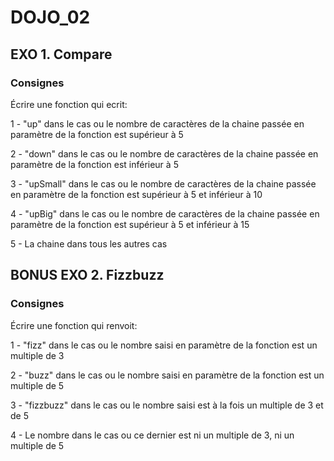 # DOJO_02 

## EXO 1. Compare

### Consignes

Écrire une fonction qui ecrit:

1 - "up" dans le cas ou le nombre de caractères de la chaine  passée en paramètre de la fonction est supérieur à 5<br>

2 - "down" dans le cas ou le nombre de caractères de la chaine passée en paramètre de la fonction est inférieur à 5<br>

3 - "upSmall" dans le cas ou le nombre de caractères de la chaine passée en paramètre de la fonction est supérieur à 5 et inférieur à 10<br>

4 - "upBig" dans le cas ou le nombre de caractères de la chaine passée en paramètre de la fonction est supérieur à 5 et inférieur à 15<br>

5 - La chaine dans tous les autres cas

## BONUS EXO 2. Fizzbuzz

### Consignes

Écrire une fonction qui renvoit:

1 - "fizz" dans le cas ou le nombre saisi en paramètre de la fonction est un multiple de 3<br>

2 - "buzz" dans le cas ou le nombre saisi en paramètre de la fonction est un multiple de 5<br>

3 - "fizzbuzz" dans le cas ou le nombre saisi est à la fois un multiple de 3 et de 5<br>
	
4 - Le nombre dans le cas ou ce dernier est ni un multiple de 3, ni un multiple de 5<br>


